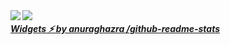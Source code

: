 <a href="https://github.com/HPaulson/">
  <img align="left" src="https://github-readme-stats.vercel.app/api?username=HPaulson&show_icons=true?count_private=true" />
</a>
<a href="https://github.com/HPaulson/">
  <img align="left" src="https://github-readme-stats.vercel.app/api/top-langs/?username=hpaulson&layout=compact" />
</a>
<a href="https://github.com/anuraghazra/github-readme-stats">
  <h5>Widgets ⚡ by  anuraghazra /github-readme-stats</h5>
</a>
